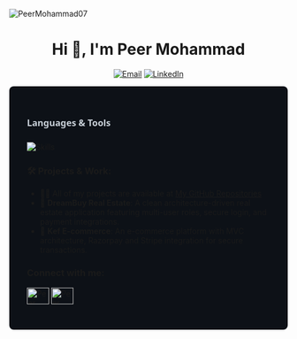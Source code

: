 <p align="left"> <img src="https://komarev.com/ghpvc/?username=PeerMohammad07&label=Profile%20views&color=0e75b6&style=flat" alt="PeerMohammad07" /> </p>

<h1 align="center">Hi 👋, I'm Peer Mohammad</h1>

<p align="center">
  <a href="mailto:peeru548@gmail.com"><img src="https://img.shields.io/badge/Email-D14836?style=for-the-badge&logo=gmail&logoColor=white" alt="Email" /></a>
  <a href="https://www.linkedin.com/in/peer-mohammad-018215291/"><img src="https://img.shields.io/badge/LinkedIn-0A66C2?style=for-the-badge&logo=linkedin&logoColor=white" alt="LinkedIn" /></a>
</p>

<div style="background-color: #0d1117; padding: 2rem; border-radius: 8px;">
  <h3 style="color: #c9d1d9; margin-bottom: 1.5rem; font-family: system-ui;">Languages & Tools</h3>
  
  <div style="margin-bottom: 1.5rem;">
<img src="https://skillicons.dev/icons?i=js,ts,html,css,bootstrap,nodejs,expressjs,mongodb,react,redux,materialui,tailwind,figma,postman,vscode,postgresql,aws,docker,nginx" alt="Skills" />

</div>

### 🛠️ Projects & Work:
- 👨‍💻 All of my projects are available at <a href="https://github.com/PeerMohammad07?tab=repositories">My GitHub Repositories</a>
- 📌 **DreamBuy Real Estate**: A clean architecture-driven real estate application featuring multi-user roles, secure login, and payment integrations.
- 📌 **Kef E-commerce**: An e-commerce platform with MVC architecture, Razorpay and Stripe integration for secure transactions.

<h3 align="left">Connect with me:</h3>
<p align="left">
<a href="https://www.linkedin.com/in/peer-mohammad-018215291/" target="blank"><img align="center" src="https://raw.githubusercontent.com/rahuldkjain/github-profile-readme-generator/master/src/images/icons/Social/linked-in-alt.svg" alt="Peer Mohammad" height="30" width="40" /></a>
<a href="https://www.leetcode.com/peermohammad" target="blank"><img align="center" src="https://raw.githubusercontent.com/rahuldkjain/github-profile-readme-generator/master/src/images/icons/Social/leet-code.svg" alt="Peer Mohammad" height="30" width="40" /></a>
</p>
